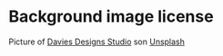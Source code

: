 # Background image license

Picture of [Davies Designs Studio](https://unsplash.com/fr/@davies_designs?utm_content=creditCopyText&utm_medium=referral&utm_source=unsplash) son [Unsplash](https://unsplash.com/fr/photos/ciel-nuageux-blanc-et-bleu-f5_lfi2S-d4?utm_content=creditCopyText&utm_medium=referral&utm_source=unsplash)
